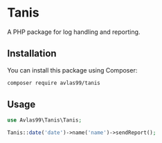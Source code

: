 
# Tanis

A PHP package for log handling and reporting.

## Installation

You can install this package using Composer:

```sh
composer require avlas99/tanis
```

## Usage

```php
use Avlas99\Tanis\Tanis;

Tanis::date('date')->name('name')->sendReport();
```
